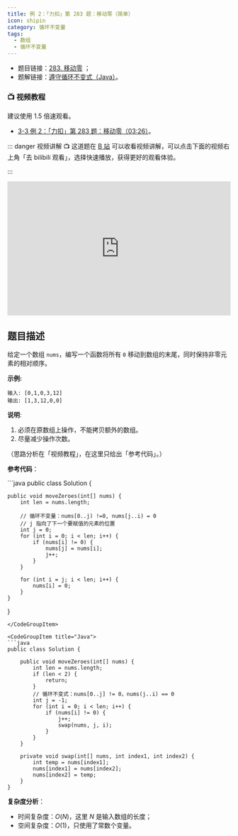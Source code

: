 ```yaml
---
title: 例 2：「力扣」第 283 题：移动零（简单）
icon: shipin
category: 循环不变量
tags:
  - 数组
  - 循环不变量
---
```


- 题目链接：[283. 移动零](https://leetcode-cn.com/problems/move-zeroes/description/) <Badge text="简单" type="info"/> ；
- 题解链接：[遵守循环不变式（Java）](https://leetcode-cn.com/problems/move-zeroes/solution/zun-shou-xun-huan-bu-bian-shi-java-by-liweiwei1419/)。

### :tv: **视频教程**

建议使用 1.5 倍速观看。

- [3-3 例 2：「力扣」第 283 题：移动零（03:26）](https://www.bilibili.com/video/BV1Jg411M7Lp?p=3)。

::: danger 视频讲解
:tv: 这道题在 [B 站](https://www.bilibili.com/video/BV1Jg411M7Lp?p=3) 可以收看视频讲解，可以点击下面的视频右上角「去 bilibili 观看」，选择快速播放，获得更好的观看体验。

:::

<div style="position: relative; padding: 30% 45%;">
<iframe style="position: absolute; width: 100%; height: 100%; left: 0; top: 0;" src="https://player.bilibili.com/player.html?aid=504293075&bvid=BV1Jg411M7Lp&cid=375382369&page=3" frameborder="no" scrolling="no"></iframe>
</div>

## 题目描述

给定一个数组 `nums`，编写一个函数将所有 `0` 移动到数组的末尾，同时保持非零元素的相对顺序。

**示例:**

```
输入: [0,1,0,3,12]
输出: [1,3,12,0,0]
```

**说明**:

1. 必须在原数组上操作，不能拷贝额外的数组。
2. 尽量减少操作次数。

（思路分析在「视频教程」，在这里只给出「参考代码」。）

**参考代码**：

<CodeGroup>
<CodeGroupItem title="Java">
```java
public class Solution {

    public void moveZeroes(int[] nums) {
        int len = nums.length;

        // 循环不变量：nums[0..j) !=0, nums[j..i) = 0
        // j 指向了下一个要赋值的元素的位置
        int j = 0;
        for (int i = 0; i < len; i++) {
            if (nums[i] != 0) {
                nums[j] = nums[i];
                j++;
            }
        }

        for (int i = j; i < len; i++) {
            nums[i] = 0;
        }
    }

}

````
</CodeGroupItem>

<CodeGroupItem title="Java">
```java
public class Solution {

    public void moveZeroes(int[] nums) {
        int len = nums.length;
        if (len < 2) {
            return;
        }
        // 循环不变式：nums[0..j] != 0，nums(j..i) == 0
        int j = -1;
        for (int i = 0; i < len; i++) {
            if (nums[i] != 0) {
                j++;
                swap(nums, j, i);
            }
        }
    }

    private void swap(int[] nums, int index1, int index2) {
        int temp = nums[index1];
        nums[index1] = nums[index2];
        nums[index2] = temp;
    }
}
````

</CodeGroupItem>
</CodeGroup>

**复杂度分析**：

- 时间复杂度：$O(N)$，这里 $N$ 是输入数组的长度；
- 空间复杂度：$O(1)$，只使用了常数个变量。
